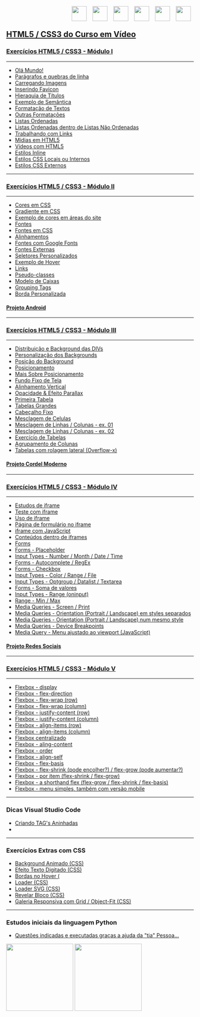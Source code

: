 <div>  
  <img align="right" height="40" weight="50" src="https://cdn.jsdelivr.net/gh/devicons/devicon@latest/icons/wordpress/wordpress-original.svg" style="margin:0 8px"/>
  <img align="right" height="40" weight="50" src="https://cdn.jsdelivr.net/gh/devicons/devicon/icons/css3/css3-original.svg" style="margin:0 8px"/>
  <img align="right" height="40" weight="50" src="https://cdn.jsdelivr.net/gh/devicons/devicon/icons/html5/html5-original.svg" style="margin:0 8px"/>
  <img align="right" height="40" weight="50" src="https://cdn.jsdelivr.net/gh/devicons/devicon/icons/python/python-original.svg" style="margin:0 8px"/>
  <img align="right" height="40" weight="50" src="https://cdn.jsdelivr.net/gh/devicons/devicon/icons/debian/debian-plain.svg" style="margin:0 8px"/>  
  <img align="right" height="40" weight="50" src="https://cdn.jsdelivr.net/gh/devicons/devicon@latest/icons/amazonwebservices/amazonwebservices-plain-wordmark.svg" style="margin:0 8px"/>
</div>


<br>
<br>

## [HTML5 / CSS3 do Curso em Vídeo](https://www.youtube.com/c/CursoemV%C3%ADdeo/search?query=html5%20e%20css3)

### [Exercícios HTML5 / CSS3 - Módulo I](https://youtube.com/playlist?list=PLHz_AreHm4dkZ9-atkcmcBaMZdmLHft8n&si=12jcCpJXLhRQeIst)
***
* [Olá Mundo!](https://viniciusm0raes.github.io/html-css/exercicios/ex001/index.html)
* [Parágrafos e quebras de linha](https://viniciusm0raes.github.io/html-css/exercicios/ex002/index.html)
* [Carregando Imagens](https://viniciusm0raes.github.io/html-css/exercicios/ex003/index.html)
* [Inserindo Favicon](https://viniciusm0raes.github.io/html-css/exercicios/ex004/index.html)
* [Hieraquia de Títulos](https://viniciusm0raes.github.io/html-css/exercicios/ex006/index.html)
* [Exemplo de Semântica](https://viniciusm0raes.github.io/html-css/exercicios/ex007/index.html)
* [Formatação de Textos](https://viniciusm0raes.github.io/html-css/exercicios/ex008/index.html)
* [Outras Formatações](https://viniciusm0raes.github.io/html-css/exercicios/ex008b/index.html)
* [Listas Ordenadas](https://viniciusm0raes.github.io/html-css/exercicios/ex009/index.html)
* [Listas Ordenadas dentro de Listas Não Ordenadas](https://viniciusm0raes.github.io/html-css/exercicios/ex009b/index.html)
* [Trabalhando com Links](https://viniciusm0raes.github.io/html-css/exercicios/ex010/index.html)
* [Mídias em HTML5](https://viniciusm0raes.github.io/html-css/exercicios/ex011/index.html)
* [Vídeos com HTML5](https://viniciusm0raes.github.io/html-css/exercicios/ex012/index.html)
* [Estilos Inline](https://viniciusm0raes.github.io/html-css/exercicios/ex013/index.html)
* [Estilos CSS Locais ou Internos](https://viniciusm0raes.github.io/html-css/exercicios/ex014/index.html)
* [Estilos CSS Externos](https://viniciusm0raes.github.io/html-css/exercicios/ex015/index.html)

***

### [Exercícios HTML5 / CSS3 - Módulo II](https://youtube.com/playlist?list=PLHz_AreHm4dlUpEXkY1AyVLQGcpSgVF8s&si=9nah4K3J3vuAKDY3)
***

* [Cores em CSS](https://viniciusm0raes.github.io/html-css/exercicios/ex016/cor01.html)
* [Gradiente em CSS](https://viniciusm0raes.github.io/html-css/exercicios/ex016/cor02.html)
* [Exemplo de cores em áreas do site](https://viniciusm0raes.github.io/html-css/exercicios/ex016/cor03.html)
* [Fontes](https://viniciusm0raes.github.io/html-css/exercicios/ex017/fontes.html)
* [Fontes em CSS](https://viniciusm0raes.github.io/html-css/exercicios/ex017/fonte01.html)
* [Alinhamentos](https://viniciusm0raes.github.io/html-css/exercicios/ex017/fonte02.html)
* [Fontes com Google Fonts](https://viniciusm0raes.github.io/html-css/exercicios/ex018/fonte01.html)
* [Fontes Externas](https://viniciusm0raes.github.io/html-css/exercicios/ex018/fonte02.html)
* [Seletores Personalizados](https://viniciusm0raes.github.io/html-css/exercicios/ex019/seletor01.html)
* [Exemplo de Hover](https://viniciusm0raes.github.io/html-css/exercicios/ex020/hover.html)
* [Links](https://viniciusm0raes.github.io/html-css/exercicios/ex020/links.html)
* [Pseudo-classes](https://viniciusm0raes.github.io/html-css/exercicios/ex020/pseudo-classe.html)
* [Modelo de Caixas](https://viniciusm0raes.github.io/html-css/exercicios/ex021/caixa01.html)
* [Grouping Tags](https://viniciusm0raes.github.io/html-css/exercicios/ex021/caixa02.html)
* [Borda Personalizada](https://viniciusm0raes.github.io/html-css/exercicios/ex021/caixa03.html)


#### [Projeto Android](https://viniciusm0raes.github.io/projeto-android/)

***

### [Exercícios HTML5 / CSS3 - Módulo III](https://youtube.com/playlist?list=PLHz_AreHm4dmcAviDwiGgHbeEJToxbOpZ&si=3bZtdMrhx7OnScoG)
***
* [Distribuição e Background das DIVs](https://viniciusm0raes.github.io/html-css/exercicios/ex022/fundo001.html)
* [Personalização dos Backgrounds](https://viniciusm0raes.github.io/html-css/exercicios/ex022/fundo002.html)
* [Posição do Background](https://viniciusm0raes.github.io/html-css/exercicios/ex022/fundo003.html)
* [Posicionamento](https://viniciusm0raes.github.io/html-css/exercicios/ex022/fundo004.html)
* [Mais Sobre Posicionamento](https://viniciusm0raes.github.io/html-css/exercicios/ex022/fundo005.html)
* [Fundo Fixo de Tela](https://viniciusm0raes.github.io/html-css/exercicios/ex022/fundo006.html)
* [Alinhamento Vertical](https://viniciusm0raes.github.io/html-css/exercicios/ex022/fundo007.html)
* [Opacidade & Efeito Parallax](https://viniciusm0raes.github.io/html-css/exercicios/ex022/parallax.html)
* [Primeira Tabela](https://viniciusm0raes.github.io/html-css/exercicios/ex023/tabela001.html)
* [Tabelas Grandes](https://viniciusm0raes.github.io/html-css/exercicios/ex023/tabela002.html)
* [Cabeçalho Fixo](https://viniciusm0raes.github.io/html-css/exercicios/ex023/tabela003.html)
* [Mesclagem de Celulas](https://viniciusm0raes.github.io/html-css/exercicios/ex023/tabela004.html)
* [Mesclagem de Linhas / Colunas - ex. 01](https://viniciusm0raes.github.io/html-css/desafios/014/desafio-014-p01.html)
* [Mesclagem de Linhas / Colunas - ex. 02](https://viniciusm0raes.github.io/html-css/desafios/014/desafio-014-p02.html)
* [Exercício de Tabelas](https://viniciusm0raes.github.io/html-css/exercicios/ex023/tabela005.html)
* [Agrupamento de Colunas](https://viniciusm0raes.github.io/html-css/exercicios/ex023/tabela006.html)
* [Tabelas com rolagem lateral (Overflow-x)](https://viniciusm0raes.github.io/html-css/exercicios/ex023/tabela007.html)

#### [Projeto Cordel Moderno](https://viniciusm0raes.github.io/projeto-cordel/)

***

### [Exercícios HTML5 / CSS3 - Módulo IV](https://youtube.com/playlist?list=PLHz_AreHm4dkcVCk2Bn_fdVQ81Fkrh6WT&si=CD05eAXw472ZMWYM)
***
* [Estudos de iframe](https://viniciusm0raes.github.io/html-css/exercicios/ex024/iframe001.html)
* [Teste com iframe](https://viniciusm0raes.github.io/html-css/exercicios/ex024/iframe002.html)
* [Uso de iframe](https://viniciusm0raes.github.io/html-css/exercicios/ex024/iframe003.html)
* [Página de formulário no iframe](https://viniciusm0raes.github.io/html-css/exercicios/ex024/iframe004.html)
* [iframe com JavaScript](https://viniciusm0raes.github.io/html-css/exercicios/ex024/iframe005.html)
* [Conteúdos dentro de iframes](https://viniciusm0raes.github.io/html-css/exercicios/ex024/iframe006.html)
* [Forms](https://viniciusm0raes.github.io/html-css/exercicios/ex025/form001.html)
* [Forms - Placeholder](https://viniciusm0raes.github.io/html-css/exercicios/ex025/form002.html)
* [Input Types - Number / Month / Date / Time](https://viniciusm0raes.github.io/html-css/exercicios/ex025/form003.html)
* [Forms - Autocomplete / RegEx](https://viniciusm0raes.github.io/html-css/exercicios/ex025/form004.html)
* [Forms - Checkbox](https://viniciusm0raes.github.io/html-css/exercicios/ex025/form005.html)
* [Input Types - Color / Range / File](https://viniciusm0raes.github.io/html-css/exercicios/ex025/form006.html)
* [Input Types - Optgroup / Datalist / Textarea](https://viniciusm0raes.github.io/html-css/exercicios/ex025/form007.html)
* [Forms - Soma de valores](https://viniciusm0raes.github.io/html-css/exercicios/ex025/form008.html)
* [Input Types - Range (oninput)](https://viniciusm0raes.github.io/html-css/exercicios/ex025/form009.html)
* [Range - Min / Max](https://viniciusm0raes.github.io/html-css/exercicios/ex025/form010.html)
* [Media Queries - Screen / Print](https://viniciusm0raes.github.io/html-css/exercicios/ex026/mq001/index.html)
* [Media Queries - Orientation (Portrait / Landscape) em styles separados](https://viniciusm0raes.github.io/html-css/exercicios/ex026/mq002/index.html)
* [Media Queries - Orientation (Portrait / Landscape) num mesmo style](https://viniciusm0raes.github.io/html-css/exercicios/ex026/mq003/index.html)
* [Media Queries - Device Breakpoints](https://viniciusm0raes.github.io/html-css/exercicios/ex026/mq004/index.html)
* [Media Query - Menu ajustado ao viewport (JavaScript)](https://viniciusm0raes.github.io/html-css/exercicios/ex026/mq005/index.html)

#### [Projeto Redes Sociais](https://viniciusm0raes.github.io/projeto-rsocial/)

***

### [Exercícios HTML5 / CSS3 - Módulo V](https://youtube.com/playlist?list=PLHz_AreHm4dn1bAtIJWFrugl5z2Ej_52d&si=s4cAUpj8ykCgH6_0)
***
* [Flexbox - display](https://viniciusm0raes.github.io/html-css/exercicios/ex027/flex001/index.html)
* [Flexbox - flex-direction](https://viniciusm0raes.github.io/html-css/exercicios/ex027/flex002/index.html)
* [Flexbox - flex-wrap (row)](https://viniciusm0raes.github.io/html-css/exercicios/ex027/flex003/flex003a/index.html)
* [Flexbox - flex-wrap (column)](https://viniciusm0raes.github.io/html-css/exercicios/ex027/flex003/flex003b/index.html)
* [Flexbox - justify-content (row)](https://viniciusm0raes.github.io/html-css/exercicios/ex027/flex004/flex004a/index.html)
* [Flexbox - justify-content (column)](https://viniciusm0raes.github.io/html-css/exercicios/ex027/flex004/flex004b/index.html)
* [Flexbox - align-items (row)](https://viniciusm0raes.github.io/html-css/exercicios/ex027/flex004/flex004c/index.html)
* [Flexbox - align-items (column)](https://viniciusm0raes.github.io/html-css/exercicios/ex027/flex004/flex004d/index.html)
* [Flexbox centralizado](https://viniciusm0raes.github.io/html-css/exercicios/ex027/flex005/index.html)
* [Flexbox - aling-content](https://viniciusm0raes.github.io/html-css/exercicios/ex027/flex006/index.html)
* [Flexbox - order](https://viniciusm0raes.github.io/html-css/exercicios/ex027/flex007/index.html)
* [Flexbox - align-self](https://viniciusm0raes.github.io/html-css/exercicios/ex027/flex008/index.html)
* [Flexbox - flex-basis](https://viniciusm0raes.github.io/html-css/exercicios/ex027/flex009/index.html)
* [Flexbox - flex-shrink (pode encolher?) / flex-grow (pode aumentar?)](https://viniciusm0raes.github.io/html-css/exercicios/ex027/flex010/index.html)
* [Flexbox - por item (flex-shrink / flex-grow)](https://viniciusm0raes.github.io/html-css/exercicios/ex027/flex011/index.html)
* [Flexbox - a shorthand flex (flex-grow / flex-shrink / flex-basis)](https://viniciusm0raes.github.io/html-css/exercicios/ex027/flex012/index.html)
* [Flexbox - menu simples, também com versão mobile](https://viniciusm0raes.github.io/html-css/exercicios/ex027/flex013_menu_flex-box/index.html)

***
### Dicas Visual Studio Code
* [Criando TAG's Aninhadas](https://viniciusm0raes.github.io/html-css/dicas/tags_aninhadas.html)
* 
***
### Exercícios Extras com CSS 

* [Background Animado (CSS)](https://viniciusm0raes.github.io/html-css/exercicios/ex_extras/background-animado.html)
* [Efeito Texto Digitado (CSS)](https://viniciusm0raes.github.io/html-css/exercicios/ex_extras/efeito-texto.html)
* [Bordas no Hover (](https://viniciusm0raes.github.io/html-css/exercicios/ex_extras/bordas-hover.html)
* [Loader (CSS)](https://viniciusm0raes.github.io/html-css/exercicios/ex_extras/loader-css.html)
* [Loader SVG (CSS)](https://viniciusm0raes.github.io/html-css/exercicios/ex_extras/loader-css-svg.html)
* [Revelar Bloco (CSS)](https://viniciusm0raes.github.io/html-css/exercicios/ex_extras/revelar-bloco.html)
* [Galeria Responsiva com Grid / Object-Fit (CSS)](https://viniciusm0raes.github.io/html-css/exercicios/ex_extras/grid_object-fit/grid_object-fit_responsivo.html)

***
### Estudos iniciais da linguagem Python
* [Questões indicadas e executadas graças a ajuda da "tia" Pessoa...](https://github.com/viniciusm0raes/python)

<div>
  <img height="180em" src="https://github-readme-stats.vercel.app/api?username=viniciusm0raes&show_icons=true&theme=gruvbox">
  <img height="180em" src="https://github-readme-stats.vercel.app/api/top-langs/?username=viniciusm0raes&layout=compact">
</div>

<br>
